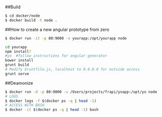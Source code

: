 
##Build

```bash
$ cd docker/node
$ docker build -t node .
```

##How to create a new angular prototype from zero

```bash
$ docker run -it -p 80:9000 -v yourapp:/opt/yourapp node

cd yourapp
npm install?
#yo  #follow instructions for angular generator
bower install
grunt build
# Modify Gruntfile.js, localhost to 0.0.0.0 for outside access
grunt serve
```

##Deamonize

```bash
$ docker run -d -p 80:9000 -v /Users/projects/frapi/yoapp:/opt/yo node /startup.sh
# LOGS
$ docker logs -f $(docker ps -q | head -1)
# ACCESS WITH BASH
$ docker -it $(docker ps -q | head -1) bash
```